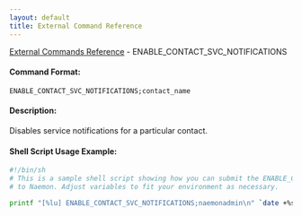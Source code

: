 ```yaml
---
layout: default
title: External Command Reference
---
```


<!--
************************************************
* AUTO GENERATED PAGE - USE ./update SCRIPT
************************************************
-->

<span class="glyphicon glyphicon-arrow-up"></span><a href="index.html"> External Commands Reference</a> - ENABLE_CONTACT_SVC_NOTIFICATIONS<br>

#### Command Format:

`ENABLE_CONTACT_SVC_NOTIFICATIONS;contact_name`

#### Description:

Disables service notifications for a particular contact.

#### Shell Script Usage Example:

```sh
#!/bin/sh
# This is a sample shell script showing how you can submit the ENABLE_CONTACT_SVC_NOTIFICATIONS command
# to Naemon. Adjust variables to fit your environment as necessary.

printf "[%lu] ENABLE_CONTACT_SVC_NOTIFICATIONS;naemonadmin\n" `date +%s` > /var/lib/naemon/naemon.cmd
```
